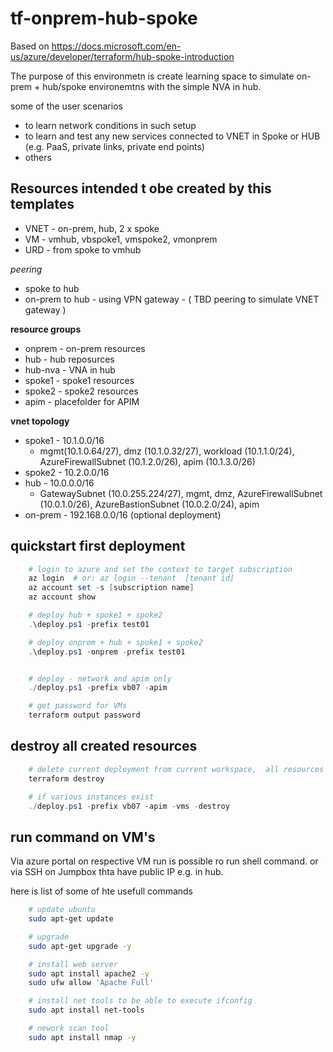 # tf-onprem-hub-spoke

Based on https://docs.microsoft.com/en-us/azure/developer/terraform/hub-spoke-introduction

The purpose of this environmetn is create learning space to simulate on-prem + hub/spoke environemtns with the simple NVA in hub.

some of the user scenarios

- to learn network conditions in such setup
- to learn and test any new services connected to VNET in Spoke or HUB (e.g. PaaS, private links, private end points)
- others

## Resources intended t obe created by this templates

- VNET - on-prem, hub, 2 x spoke
- VM - vmhub, vbspoke1, vmspoke2, vmonprem
- URD - from spoke to vmhub

_peering_

- spoke to hub
- on-prem to hub - using VPN gateway - ( TBD peering to simulate VNET gateway )

**resource groups**

- onprem    - on-prem resources
- hub       - hub reposurces
- hub-nva   - VNA in hub
- spoke1    - spoke1 resources
- spoke2    - spoke2 resources
- apim      - placefolder for APIM

**vnet topology**
- spoke1        - 10.1.0.0/16
    - mgmt(10.1.0.64/27), dmz (10.1.0.32/27), workload (10.1.1.0/24), AzureFirewallSubnet (10.1.2.0/26), apim (10.1.3.0/26)
- spoke2    - 10.2.0.0/16
- hub       - 10.0.0.0/16
    - GatewaySubnet (10.0.255.224/27), mgmt, dmz, AzureFirewallSubnet (10.0.1.0/26), AzureBastionSubnet (10.0.2.0/24), apim
- on-prem   - 192.168.0.0/16 (optional deployment)

## quickstart first deployment

```powershell
    # login to azure and set the context to target subscription
    az login  # or: az login --tenant  [tenant id]
    az account set -s [subscription name]
    az account show

    # deploy hub + spoke1 + spoke2 
    .\deploy.ps1 -prefix test01

    # deploy onprem + hub + spoke1 + spoke2 
    .\deploy.ps1 -onprem -prefix test01 


    # deploy - network and apim only
    ./deploy.ps1 -prefix vb07 -apim

    # get password for VMs
    terraform output password
```

## destroy all created resources 
```powershell
    # delete current deployment from current workspace,  all resources persisted in state file on local machine
    terraform destroy

    # if various instances exist 
    ./deploy.ps1 -prefix vb07 -apim -vms -destroy

```

## run command on VM's

Via azure portal on respective VM run is possible ro run shell command. or via SSH on Jumpbox thta have public IP e.g. in hub.

here is list of some of hte usefull commands 

```bash
    # update ubuntu
    sudo apt-get update

    # upgrade
    sudo apt-get upgrade -y

    # install web server
    sudo apt install apache2 -y
    sudo ufw allow 'Apache Full'

    # install net tools to be able to execute ifconfig
    sudo apt install net-tools

    # nework scan tool
    sudo apt install nmap -y
```







